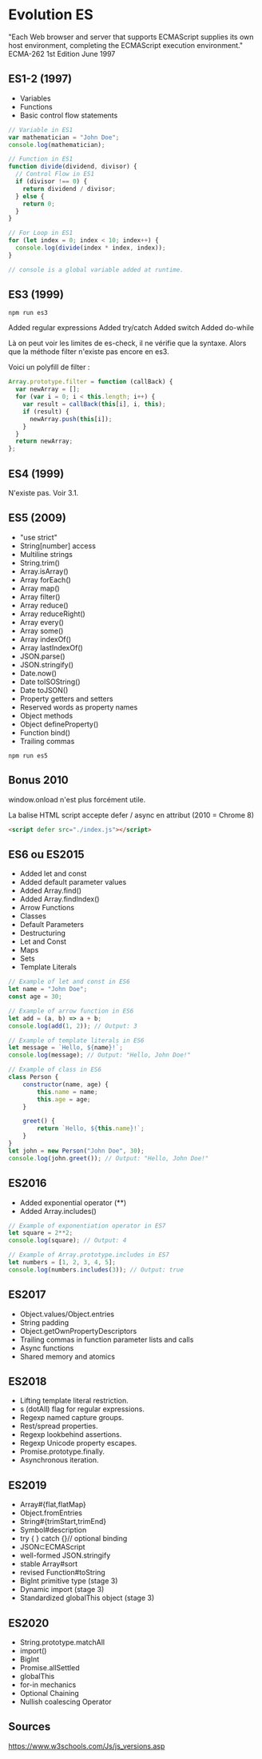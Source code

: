 # Evolution ES

"Each Web browser and server that supports ECMAScript supplies its own host environment, completing
the ECMAScript execution environment."
ECMA-262 1st Edition June 1997

## ES1-2 (1997)

- Variables
- Functions
- Basic control flow statements

```js
// Variable in ES1
var mathematician = "John Doe";
console.log(mathematician);

// Function in ES1
function divide(dividend, divisor) {
  // Control Flow in ES1
  if (divisor !== 0) {
    return dividend / divisor;
  } else {
    return 0;
  }
}

// For Loop in ES1
for (let index = 0; index < 10; index++) {
  console.log(divide(index * index, index));
}

// console is a global variable added at runtime.
```

## ES3 (1999)

```shell
npm run es3
```

Added regular expressions
Added try/catch
Added switch
Added do-while

Là on peut voir les limites de es-check, il ne vérifie que la syntaxe.
Alors que la méthode filter n'existe pas encore en es3.

Voici un polyfill de filter :

```js
Array.prototype.filter = function (callBack) {
  var newArray = [];
  for (var i = 0; i < this.length; i++) {
    var result = callBack(this[i], i, this);
    if (result) {
      newArray.push(this[i]);
    }
  }
  return newArray;
};
```

## ES4 (1999)

N'existe pas. Voir 3.1.

## ES5 (2009)

- "use strict"
- String[number] access
- Multiline strings
- String.trim()
- Array.isArray()
- Array forEach()
- Array map()
- Array filter()
- Array reduce()
- Array reduceRight()
- Array every()
- Array some()
- Array indexOf()
- Array lastIndexOf()
- JSON.parse()
- JSON.stringify()
- Date.now()
- Date toISOString()
- Date toJSON()
- Property getters and setters
- Reserved words as property names
- Object methods
- Object defineProperty()
- Function bind()
- Trailing commas

```shell
npm run es5
```

## Bonus 2010

window.onload n'est plus forcément utile.

La balise HTML script accepte defer / async en attribut (2010 = Chrome 8)

```html
<script defer src="./index.js"></script>
```

## ES6 ou ES2015

- Added let and const
- Added default parameter values
- Added Array.find()
- Added Array.findIndex()
- Arrow Functions
- Classes
- Default Parameters
- Destructuring
- Let and Const
- Maps
- Sets
- Template Literals

```js
// Example of let and const in ES6
let name = "John Doe";
const age = 30;

// Example of arrow function in ES6
let add = (a, b) => a + b;
console.log(add(1, 2)); // Output: 3

// Example of template literals in ES6
let message = `Hello, ${name}!`;
console.log(message); // Output: "Hello, John Doe!"

// Example of class in ES6
class Person {
    constructor(name, age) {
        this.name = name;
        this.age = age;
    }

    greet() {
        return `Hello, ${this.name}!`;
    }
}
let john = new Person("John Doe", 30);
console.log(john.greet()); // Output: "Hello, John Doe!"
```

## ES2016

- Added exponential operator (\*\*)
- Added Array.includes()

```js
// Example of exponentiation operator in ES7
let square = 2**2;
console.log(square); // Output: 4

// Example of Array.prototype.includes in ES7
let numbers = [1, 2, 3, 4, 5];
console.log(numbers.includes(3)); // Output: true
```

## ES2017

- Object.values/Object.entries
- String padding
- Object.getOwnPropertyDescriptors
- Trailing commas in function parameter lists and calls
- Async functions
- Shared memory and atomics

## ES2018

- Lifting template literal restriction.
- s (dotAll) flag for regular expressions.
- Regexp named capture groups.
- Rest/spread properties.
- Regexp lookbehind assertions.
- Regexp Unicode property escapes.
- Promise.prototype.finally.
- Asynchronous iteration.

## ES2019

- Array#{flat,flatMap}
- Object.fromEntries
- String#{trimStart,trimEnd}
- Symbol#description
- try { } catch {}// optional binding
- JSON⊂ECMAScript
- well-formed JSON.stringify
- stable Array#sort
- revised Function#toString
- BigInt primitive type (stage 3)
- Dynamic import (stage 3)
- Standardized globalThis object (stage 3)

## ES2020

- String.prototype.matchAll
- import()
- BigInt
- Promise.allSettled
- globalThis
- for-in mechanics
- Optional Chaining
- Nullish coalescing Operator

## Sources

<https://www.w3schools.com/Js/js_versions.asp>
